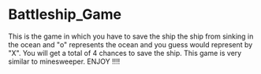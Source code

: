 Battleship_Game
===============

This is the game in which you have to save the ship the ship from sinking in the ocean and "o" represents the ocean and you guess would represent by "X". You will get a total of 4 chances to save the ship. This game is very similar to minesweeper. ENJOY !!!!
